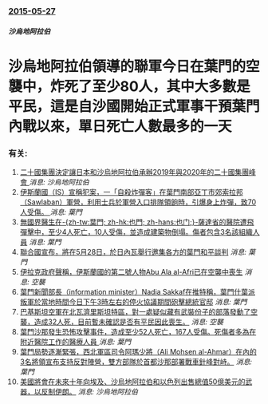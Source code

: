 ### [2015-05-27](/news/2015/05/27/index.md)

##### 沙烏地阿拉伯
# 沙烏地阿拉伯領導的聯軍今日在葉門的空襲中，炸死了至少80人，其中大多數是平民，這是自沙國開始正式軍事干預葉門內戰以來，單日死亡人數最多的一天




### 有关:

1. [二十國集團決定讓日本和沙烏地阿拉伯承辦2019年與2020年的二十國集團峰會 ](/zh/news/2017/07/8/二十國集團決定讓日本和沙烏地阿拉伯承辦2019年與2020年的二十國集團峰會.md) _消息: 沙烏地阿拉伯_
2. [伊斯蘭國（IS）宣稱犯案，一「自殺炸彈客」在葉門南部亞丁市郊索拉邦（Sawlaban）軍營，利用士兵於軍營入口排隊領餉時，引爆身上炸彈，致70人受傷。 ](/zh/news/2016/12/10/伊斯蘭國-IS-宣稱犯案-一-自殺炸彈客-在葉門南部亞丁市郊索拉邦-Sawlaban-軍營-利用士兵於軍營入口排隊領餉時.md) _消息: 葉門_
3. [無國界醫生在-{zh-tw:葉門; zh-hk:也門; zh-hans:也门;}-薩達省的醫院遭飛彈擊中，至少4人死亡，10人受傷，並造成建築物倒塌。傷者包含3名該組織人員](/zh/news/2016/01/10/無國界醫生在-zh-tw-葉門-zh-hk-也門-zh-hans-也门-薩達省的醫院遭飛彈擊中-至少4人死亡.md) _消息: 葉門_
4. [聯合國宣布，將在5月28日，於日內瓦舉行邀集各方的葉門和平談判](/zh/news/2015/05/20/聯合國宣布-將在5月28日-於日內瓦舉行邀集各方的葉門和平談判.md) _消息: 葉門_
5. [伊拉克政府聲稱，伊斯蘭國的第二號人物Abu Ala al-Afri已在空襲中喪生](/zh/news/2015/05/13/伊拉克政府聲稱-伊斯蘭國的第二號人物Abu-Ala-al-Afri已在空襲中喪生.md) _消息: 空襲_
6. [ 葉門新聞部長（information minister）Nadia Sakkaf在推特稱，葉門什葉派叛軍於當地時間今日下午3時左右的停火協議期間砲擊總統官邸](/zh/news/2015/01/20/葉門新聞部長-information-minister-Nadia-Sakkaf在推特稱-葉門什葉派叛軍於當地時間今日.md) _消息: 葉門_
7. [巴基斯坦空軍在北瓦濟里斯坦特區，對一處疑似藏有武裝份子的部落發動了空襲，造成32人死，目前暫未確認是否有平民因此喪生。](/zh/news/2014/05/21/巴基斯坦空軍在北瓦濟里斯坦特區-對一處疑似藏有武裝份子的部落發動了空襲-造成32人死-目前暫未確認是否有平民因此喪生.md) _消息: 空襲_
8. [ 葉門沙那發生恐怖攻擊事件，造成至少52人死亡，167人受傷。死傷者多為在附近醫院工作的醫療人員 ](/zh/news/2013/12/5/葉門沙那發生恐怖攻擊事件-造成至少52人死亡-167人受傷-死傷者多為在附近醫院工作的醫療人員.md) _消息: 葉門_
9. [葉門局勢逐漸緊張，西北軍區司令阿瑪少將（Ali Mohsen al-Ahmar）在內的3名將領宣布支持反對陣營，雙方部隊於首都沙那部署戰車針峰對峙。](/zh/news/2011/03/22/葉門局勢逐漸緊張-西北軍區司令阿瑪少將-Ali-Mohsen-al-Ahmar-在內的3名將領宣布支持反對陣營-雙方部隊.md) _消息: 葉門_
10. [美國將會在未來十年向埃及、沙烏地阿拉伯和以色列出售總值50億美元的武器，以反制伊朗。](/zh/news/2007/07/28/美國將會在未來十年向埃及-沙烏地阿拉伯和以色列出售總值50億美元的武器-以反制伊朗.md) _消息: 沙烏地阿拉伯_
